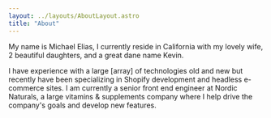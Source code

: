 ```yaml
---
layout: ../layouts/AboutLayout.astro
title: "About"
---
```


My name is Michael Elias, I currently reside in California with my lovely wife, 2 beautiful daughters, and a great dane name Kevin.

I have experience with a large [array] of technologies old and new but recently have been specializing in Shopify development and headless e-commerce sites. I am currently a senior front end engineer at Nordic Naturals, a large vitamins & supplements company where I help drive the company's goals and develop new features.
